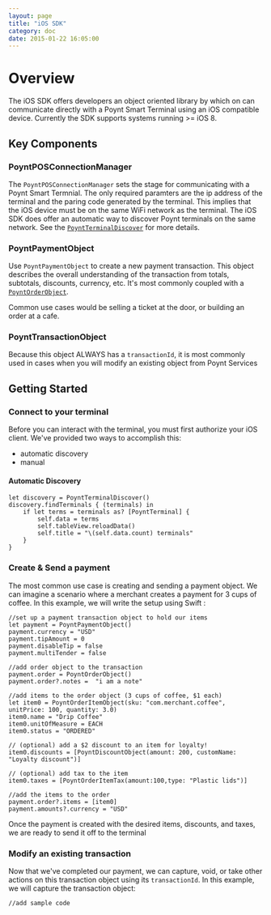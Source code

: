 ```yaml
---
layout: page
title: "iOS SDK"
category: doc
date: 2015-01-22 16:05:00
---
```

# Overview
The iOS SDK offers developers an object oriented library by which on can communicate directly with a Poynt Smart Terminal using an iOS compatible device. Currently the SDK supports systems running >= iOS 8. 

## Key Components
### PoyntPOSConnectionManager
The `PoyntPOSConnectionManager` sets the stage for communicating with a Poynt Smart Termnial. The only required paramters are the ip address of the terminal and the paring code generated by the terminal. This implies that the iOS device must be on the same WiFi network as the terminal. The iOS SDK does offer an automatic way to discover Poynt terminals on the same network. See the [`PoyntTerminalDiscover`](/developer/ios-sdk/html/interface_poynt_terminal_discover.html) for more details.	

### PoyntPaymentObject
Use `PoyntPaymentObject` to create a new payment transaction. This object describes the overall understanding of the transaction from totals, subtotals, discounts, currency, etc. It's most commonly coupled with a [`PoyntOrderObject`](/developer/ios-sdk/html/interface_poynt_order_object.html).

Common use cases would be selling a ticket at the door, or building an order at a cafe.

### PoyntTransactionObject
Because this object ALWAYS has a `transactionId`, it is most commonly used in cases when you will modify an existing object from Poynt Services

## Getting Started
### Connect to your terminal
Before you can interact with the terminal, you must first authorize your iOS client. We've provided two ways to accomplish this:

* automatic discovery
* manual 

#### Automatic Discovery

```
let discovery = PoyntTerminalDiscover()
discovery.findTerminals { (terminals) in
    if let terms = terminals as? [PoyntTerminal] {
        self.data = terms
        self.tableView.reloadData()
        self.title = "\(self.data.count) terminals"
    }
}
```        


### Create & Send a payment 
The most common use case is creating and sending a payment object. We can imagine a scenario where a merchant creates a payment for 3 cups of coffee. In this example, we will write the setup using Swift
:
```
//set up a payment transaction object to hold our items
let payment = PoyntPaymentObject()
payment.currency = "USD"
payment.tipAmount = 0        
payment.disableTip = false
payment.multiTender = false

//add order object to the transaction
payment.order = PoyntOrderObject()
payment.order?.notes =  "i am a note"

//add items to the order object (3 cups of coffee, $1 each)
let item0 = PoyntOrderItemObject(sku: "com.merchant.coffee", unitPrice: 100, quantity: 3.0)
item0.name = "Drip Coffee"
item0.unitOfMeasure = EACH
item0.status = "ORDERED"

// (optional) add a $2 discount to an item for loyalty!
item0.discounts = [PoyntDiscountObject(amount: 200, customName: "Loyalty discount")]

// (optional) add tax to the item
item0.taxes = [PoyntOrderItemTax(amount:100,type: "Plastic lids")]

//add the items to the order
payment.order?.items = [item0]
payment.amounts?.currency = "USD"
```        

Once the payment is created with the desired items, discounts, and taxes, we are ready to send it off to the terminal

### Modify an existing transaction
Now that we've completed our payment, we can capture, void, or take other actions on this transaction object using its `transactionId`. In this example, we will capture the transaction object:

```
//add sample code
```